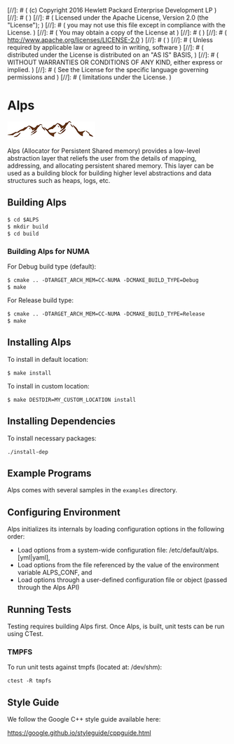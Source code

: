 [//]: # ( (c) Copyright 2016 Hewlett Packard Enterprise Development LP             )
[//]: # (                                                                          )
[//]: # ( Licensed under the Apache License, Version 2.0 (the "License");          )
[//]: # ( you may not use this file except in compliance with the License.         )
[//]: # ( You may obtain a copy of the License at                                  )
[//]: # (                                                                          )
[//]: # (     http://www.apache.org/licenses/LICENSE-2.0                           )
[//]: # (                                                                          )
[//]: # ( Unless required by applicable law or agreed to in writing, software      )
[//]: # ( distributed under the License is distributed on an "AS IS" BASIS,        )
[//]: # ( WITHOUT WARRANTIES OR CONDITIONS OF ANY KIND, either express or implied. )
[//]: # ( See the License for the specific language governing permissions and      )
[//]: # ( limitations under the License.                                           )


# Alps

![Alps](doc/figures/alps-logo.png)

Alps (Allocator for Persistent Shared memory) provides a low-level 
abstraction layer that reliefs the user from the details of mapping, 
addressing, and allocating persistent shared memory.
This layer can be used as a building block for building higher level 
abstractions and data structures such as heaps, logs, etc.

## Building Alps

```
$ cd $ALPS
$ mkdir build
$ cd build
```

### Building Alps for NUMA

For Debug build type (default):

```
$ cmake .. -DTARGET_ARCH_MEM=CC-NUMA -DCMAKE_BUILD_TYPE=Debug
$ make
```

For Release build type:

```
$ cmake .. -DTARGET_ARCH_MEM=CC-NUMA -DCMAKE_BUILD_TYPE=Release
$ make
```

## Installing Alps

To install in default location:

```
$ make install
```

To install in custom location: 

```
$ make DESTDIR=MY_CUSTOM_LOCATION install
```

## Installing Dependencies

To install necessary packages:

```
./install-dep
```

## Example Programs

Alps comes with several samples in the `examples` directory.


## Configuring Environment

Alps initializes its internals by loading configuration options 
in the following order: 
* Load options from a system-wide configuration file: /etc/default/alps.[yml|yaml],
* Load options from the file referenced by the value of the environment variable ALPS_CONF, and
* Load options through a user-defined configuration file or object (passed through the Alps API)

## Running Tests

Testing requires building Alps first. Once Alps, is built, 
unit tests can be run using CTest.

### TMPFS

To run unit tests against tmpfs (located at: /dev/shm):
```
ctest -R tmpfs
```

## Style Guide 

We follow the Google C++ style guide available here:

https://google.github.io/styleguide/cppguide.html
